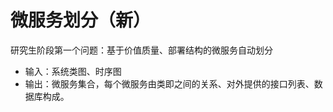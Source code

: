 # 微服务划分（新）

研究生阶段第一个问题：基于价值质量、部署结构的微服务自动划分

- 输入：系统类图、时序图
- 输出：微服务集合，每个微服务由类即之间的关系、对外提供的接口列表、数据库构成。
